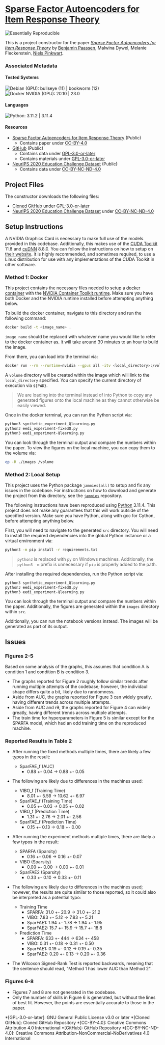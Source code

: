 # [Sparse Factor Autoencoders for Item Response Theory](https://doi.org/10.5281/zenodo.6853067)

![Essentially Reproducible](https://img.shields.io/badge/Status-Essentially%20Reproducible-green)

This is a project constructor for the paper [*Sparse Factor Autoencoders for Item Response Theory*](https://doi.org/10.5281/zenodo.6853067) by [Benjamin Paassen](https://orcid.org/0000-0002-3899-2450), Malwina Dywel, Melanie Fleckenstein, [Niels Pinkwart](https://orcid.org/0000-0001-7076-9737).

### Associated Metadata

#### Tested Systems

![Debian (GPU): bullseye (11) | bookworm (12)](https://img.shields.io/badge/Debian%20%28GPU%29-bullseye%20%2811%29%20%7C%20bookworm%20%2812%29-informational)  
![Docker NVIDIA (GPU): 20.10 | 23.0](https://img.shields.io/badge/Docker%20NVIDIA%20%28GPU%29-20.10%20%7C%2023.0-informational)  

#### Languages
![Python: 3.11.2 | 3.11.4](https://img.shields.io/badge/Python-3.11.2%20%7C%203.11.4-informational)  

#### Resources

* [Sparse Factor Autoencoders for Item Response Theory](https://doi.org/10.5281/zenodo.6853067) (Public)
    * Contains paper under [CC-BY-4.0](https://creativecommons.org/licenses/by/4.0/)
* [GitHub](https://github.com/bpaassen/sparfae) (Public)
    * Contains data under [GPL-3.0-or-later](https://spdx.org/licenses/GPL-3.0-or-later.html)
    * Contains materials under [GPL-3.0-or-later](https://spdx.org/licenses/GPL-3.0-or-later.html)
* [NeurIPS 2020 Education Challenge Dataset](https://eedi.com/projects/neurips-education-challenge) (Public)
    * Contains data under [CC-BY-NC-ND-4.0](https://creativecommons.org/licenses/by-nc-nd/4.0//)

## Project Files

The constructor downloads the following files: 
* [Cloned GitHub](https://github.com/ahaim5357/sparfae) under [GPL-3.0-or-later](https://spdx.org/licenses/GPL-3.0-or-later.html)
* [NeurIPS 2020 Education Challenge Dataset](https://eedi.com/projects/neurips-education-challenge) under [CC-BY-NC-ND-4.0](https://creativecommons.org/licenses/by-nc-nd/4.0//)

## Setup Instructions

A NVIDIA Graphics Card is necessary to make full use of the models provided in this codebase. Additionally, this makes use of the [CUDA Toolkit][cuda] 11.8 and [cuDNN][cudnn] 8.8.0. You can follow the instructions on how to setup on [their website][cuda_docs]. It is highly recommended, and sometimes required, to use a Linux distribution for use with any implementations of the CUDA Toolkit in other software.

### Method 1: Docker

This project contains the necessary files needed to setup a [docker container][docker] with the [NVIDIA Container Toolkit runtime][nvidia_docker]. Make sure you have both Docker and the NVIDIA runtime installed before attempting anything below. 

To build the docker container, navigate to this directory and run the following command:

```sh
docker build -t <image_name> .
```

`image_name` should be replaced with whatever name you would like to refer to the docker container as. It will take around 30 minutes to an hour to build the image.

From there, you can load into the terminal via:

```sh
docker run --rm --runtime=nvidia --gpus all -itv <local_directory>:/volume <image_name> sh
```

A `volume` directory will be created within the image which will link to the `local_directory` specified. You can specify the current directory of execution via `${PWD}`.

> We are loading into the terminal instead of into Python to copy any generated figures onto the local machine as they cannot otherwise be easily viewed.

Once in the docker terminal, you can run the Python script via:

```sh
python3 synthetic_experiment_Qlearning.py
python3 eedi_experiment-fixedQ.py
python3 eedi_experiment-Qlearning.py
```

You can look through the terminal output and compare the numbers within the paper. To view the figures on the local machine, you can copy them to the volume via:

```sh
cp -R ./images /volume
```

### Method 2: Local Setup

This project uses the Python package `jammies[all]` to setup and fix any issues in the codebase. For instructions on how to download and generate the project from this directory, see the [`jammies`][jammies] repository.

The following instructions have been reproduced using [Python][python] 3.11.4. This project does not make any guarantees that this will work outside of the specified version. Make sure you have Python, along with gcc for Cython, before attempting anything below.

First, you will need to navigate to the generated `src` directory. You will need to install the required dependencies into the global Python instance or a virtual environment via:

```sh
python3 -m pip install -r requirements.txt
```

> `python3` is replaced with `py` on Windows machines. Additionally, the `python3 -m` prefix is unnecessary if `pip` is properly added to the path.

After installing the required dependencies, run the Python script via:

```sh
python3 synthetic_experiment_Qlearning.py
python3 eedi_experiment-fixedQ.py
python3 eedi_experiment-Qlearning.py
```

You can look through the terminal output and compare the numbers within the paper. Additionally, the figures are generated within the `images` directory within `src`.

Additionally, you can run the notebook versions instead. The images will be generated as part of its output.

[cuda]: https://developer.nvidia.com/cuda-toolkit
[cudnn]: https://developer.nvidia.com/cudnn
[cuda_docs]: https://docs.nvidia.com/cuda/
[docker]: https://www.docker.com/
[nvidia_docker]: https://github.com/NVIDIA/nvidia-docker
[jammies]: https://github.com/ahaim5357/jammies
[python]: https://www.python.org/

## Issues

### Figures 2-5

Based on some analysis of the graphs, this assumes that condition A is condition 1 and condition B is condition 3.

* The graphs reported for Figure 2 roughly follow similar trends after running multiple attempts of the codebase; however, the individaul shape differs quite a bit, likely due to randomness.
* Aside from AUC, the graphs reported for Figure 3 can widely greatly, having different trends across multiple attempts.
* Aside from AUC and rθ, the graphs reported for Figure 4 can widely greatly, having different trends across multiple attempts.
* The train time for hyperparameters in Figure 5 is similar except for the SPARFA model, which had an odd training time on the reproduced machine.

### Reported Results in Table 2

* After running the fixed methods multiple times, there are likely a few typos in the result:
    * SparFAE_f (AUC)
        * 0.88 +- 0.04 -> 0.88 +- 0.05
* The following are likely due to differences in the machines used:
    * VIBO_f (Training Time)
        * 8.01 +- 5.59 -> 10.62 +- 6.97
    * SparFAE_f (Training Time)
        * 0.05 +- 0.03 -> 0.05 +- 0.02
    * VIBO_f (Prediction Time)
        * 1.31 +- 2.76 -> 2.01 +- 2.56
    * SparFAE_f (Prediction Time)
        * 0.15 +- 0.13 -> 0.18 +- 0.00

* After running the experiment methods multiple times, there are likely a few typos in the result:
    * SPARFA (Sparsity)
        * 0.16 +- 0.06 -> 0.16 +- 0.07
    * VIBO (Sparsity)
        * 0.00 +- 0.00 -> 0.00 +- 0.01
    * SparFAE2 (Sparsity)
        * 0.33 +- 0.10 -> 0.33 +- 0.11
* The following are likely due to differences in the machines used; however, the results are quite similar to those reported, so it could also be interpreted as a potential typo:
    * Training Time
        * SPARFA: 31.0 +- 20.9 -> 31.0 +- 21.2
        * VIBO: 7.83 +- 5.12 -> 7.83 +- 5.21
        * SparFAE1: 1.94 +- 1.78 -> 1.94 +- 1.95
        * SparFAE2: 15.7 +- 15.9 -> 15.7 +- 18.8
    * Prediction Time
        * SPARFA: 633 +- 444 -> 634 +- 458
        * VIBO: 0.31 +- 0.18 -> 0.31 +- 0.50
        * SparFAE1: 0.19 +- 0.12 -> 0.19 +- 0.35
        * SparFAE2: 0.20 +- 0.13 -> 0.20 +- 0.36

* The Wilcoxon Signed-Rank Test is reported backwards, meaning that the sentence should read, "Method 1 has lower AUC than Method 2".

### Figures 6-8

* Figures 7 and 8 are not generated in the codebase.
* Only the number of skills in Figure 6 is generated, but without the lines of best fit. However, the points are essentially accurate to those in the paper.

*[GPL-3.0-or-later]: GNU General Public License v3.0 or later
*[Cloned GitHub]: Cloned GitHub Repository
*[CC-BY-4.0]: Creative Commons Attribution 4.0 International
*[GitHub]: GitHub Repository
*[CC-BY-NC-ND-4.0]: Creative Commons Attribution-NonCommercial-NoDerivatives 4.0 International
